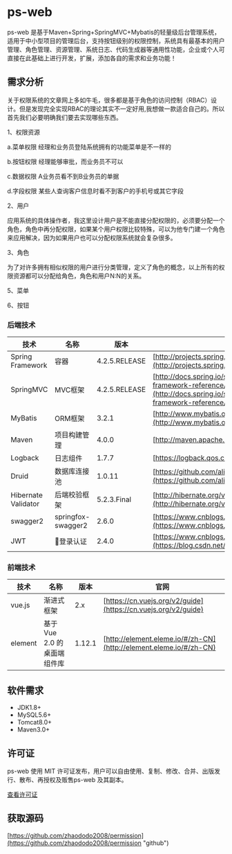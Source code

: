# ps-web

ps-web 是基于Maven+Spring+SpringMVC+Mybatis的轻量级后台管理系统，适用于中小型项目的管理后台，支持按钮级别的权限控制，系统具有最基本的用户管理、角色管理、资源管理、系统日志、代码生成器等通用性功能，企业或个人可直接在此基础上进行开发，扩展，添加各自的需求和业务功能！


## 需求分析

关于权限系统的文章网上多如牛毛，很多都是基于角色的访问控制（RBAC）设计。但是发现完全实现RBAC的理论其实不一定好用,我想做一款适合自己的。所以首先我们必要明确我们要去实现哪些东西。

1、权限资源

a.菜单权限  经理和业务员登陆系统拥有的功能菜单是不一样的

b.按钮权限  经理能够审批，而业务员不可以

c.数据权限  A业务员看不到B业务员的单据

d.字段权限  某些人查询客户信息时看不到客户的手机号或其它字段

2、用户

应用系统的具体操作者，我这里设计用户是不能直接分配权限的，必须要分配一个角色，角色中再分配权限，如果某个用户权限比较特殊，可以为他专门建一个角色来应用解决，因为如果用户也可以分配权限系统就会复杂很多。

3、角色

为了对许多拥有相似权限的用户进行分类管理，定义了角色的概念，以上所有的权限资源都可以分配给角色，角色和用户N:N的关系。

5、菜单

6、按钮


### 后端技术

技术 | 名称 | 版本 | 官网
----|------|----|----
Spring Framework | 容器 | 4.2.5.RELEASE | [http://projects.spring.io/spring-framework/](http://projects.spring.io/spring-framework/)
SpringMVC | MVC框架 | 4.2.5.RELEASE |  [http://docs.spring.io/spring/docs/current/spring-framework-reference/htmlsingle/#mvc](http://docs.spring.io/spring/docs/current/spring-framework-reference/htmlsingle/#mvc)
MyBatis | ORM框架 | 3.2.1 |  [http://www.mybatis.org/mybatis-3/zh/index.html](http://www.mybatis.org/mybatis-3/zh/index.html)
Maven | 项目构建管理 | 4.0.0 |  [http://maven.apache.org](http://maven.apache.org/)
Logback | 日志组件 | 1.7.7 |  [https://logback.qos.ch](https://logback.qos.ch/)
Druid | 数据库连接池 | 1.0.11 |  [https://github.com/alibaba/druid](https://github.com/alibaba/druid)
Hibernate Validator | 后端校验框架 | 5.2.3.Final | [http://hibernate.org/validator/](http://hibernate.org/validator/)
swagger2 | springfox-swagger2 | 2.6.0 | [https://www.cnblogs.com/exmyth/p/7183753.html](https://www.cnblogs.com/exmyth/p/7183753.html)
JWT | 登录认证 | 2.4.0 | [https://www.cnblogs.com/exmyth/p/7183753.html](https://blog.csdn.net/achenyuan/article/details/80829401)

### 前端技术

技术 | 名称 | 版本 |  官网
----|------|----|----
vue.js | 渐进式框架 | 2.x |  [https://cn.vuejs.org/v2/guide](https://cn.vuejs.org/v2/guide)
element | 基于 Vue 2.0 的桌面端组件库 | 1.12.1 |  [http://element.eleme.io/#/zh-CN](http://element.eleme.io/#/zh-CN)


## 软件需求

- JDK1.8+
- MySQL5.6+
- Tomcat8.0+
- Maven3.0+


## 许可证

ps-web 使用 MIT 许可证发布，用户可以自由使用、复制、修改、合并、出版发行、散布、再授权及贩售ps-web 及其副本。

[查看许可证](LICENSE "LICENSE")

## 获取源码

 [https://github.com/zhaododo2008/permission](https://github.com/zhaododo2008/permission "github")


